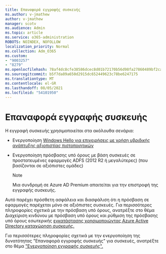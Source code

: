 ```yaml
---
title: Επαναφορά εγγραφής συσκευής
ms.author: v-jmathew
author: v-jmathew
manager: scotv
ms.audience: Admin
ms.topic: article
ms.service: o365-administration
ROBOTS: NOINDEX, NOFOLLOW
localization_priority: Normal
ms.collection: Adm_O365
ms.custom:
- "9003257"
- "8279"
ms.openlocfilehash: 78af4dc8cfe38586dcec8d01b72170b56d98fa27860489bf2ca9544f32210c37
ms.sourcegitcommit: b5f7da89a650d2915dc652449623c78be6247175
ms.translationtype: MT
ms.contentlocale: el-GR
ms.lasthandoff: 08/05/2021
ms.locfileid: "54101950"
---
```

# <a name="device-writeback"></a>Επαναφορά εγγραφής συσκευής

Η εγγραφή συσκευής χρησιμοποιείται στα ακόλουθα σενάρια:

- Ενεργοποίηση [Windows Hello για επιχειρήσεις με χρήση υβριδικής ανάπτυξης αξιοπιστίας πιστοποιητικών](https://docs.microsoft.com/windows/security/identity-protection/hello-for-business/hello-hybrid-cert-trust-prereqs#device-registration)
- Ενεργοποίηση πρόσβασης υπό όρους με βάση συσκευές σε προστατευμένες εφαρμογές ADFS (2012 R2 ή μεγαλύτερες) (που βασίζονται σε αξιόπιστες ομάδες)

    > [!NOTE]
    > Μια συνδρομή σε Azure AD Premium απαιτείται για την επιστροφή της εγγραφής συσκευής.

Αυτό παρέχει πρόσθετη ασφάλεια και διασφάλιση ότι η πρόσβαση σε εφαρμογές παρέχεται μόνο σε αξιόπιστες συσκευές. Για περισσότερες πληροφορίες σχετικά [](https://docs.microsoft.com/azure/active-directory/conditional-access/overview) με την πρόσβαση υπό όρους, ανατρέξτε στο θέμα Διαχείριση κινδύνου με πρόσβαση υπό όρους και ρύθμιση της πρόσβασης υπό όρους εσωτερικής [εγκατάστασης χρησιμοποιώντας Azure Active Directory καταχώρηση συσκευής.](https://docs.microsoft.com/azure/active-directory/devices/overview)

Για περισσότερες πληροφορίες σχετικά με την ενεργοποίηση της δυνατότητας "Επαναφορά εγγραφής συσκευής" για συσκευές, ανατρέξτε στο θέμα ["Ενεργοποίηση εγγραφής συσκευής".](https://docs.microsoft.com/azure/active-directory/hybrid/how-to-connect-device-writeback)
